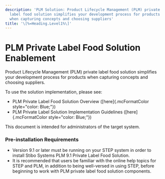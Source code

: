 ```yaml
---
description: 'PLM Solution: Product Lifecycle Management (PLM) private
  label food solution simplifies your development process for products
  when capturing concepts and choosing suppliers'
title: '\[%=Heading.Level1%\]'
---
```


PLM Private Label Food Solution Enablement
==========================================

Product Lifecycle Management (PLM) private label food solution
simplifies your development process for products when capturing concepts
and choosing suppliers.

To use the solution implementation, please see:

-   PLM Private Label Food Solution Overview ([here]{.mcFormatColor
    style="color: Blue;"})
-   PLM Private Label Solution Implementation Guidelines
    ([here]{.mcFormatColor style="color: Blue;"})

This document is intended for administrators of the target system.

### Pre-installation Requirements

-   Version 9.1 or later must be running on your STEP system in order to
    install Stibo Systems PLM 9.1 Private Label Food Solution.
-   It is recommended that users be familiar with the online help topics
    for STEP and PLM, in addition to being well-versed in using STEP,
    before beginning to work with PLM private label food solution
    components.

